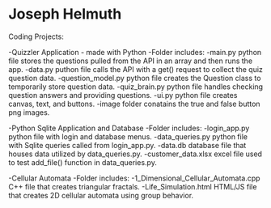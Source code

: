 # Joseph Helmuth
Coding Projects:


-Quizzler Application - made with Python
    -Folder includes:
        -main.py python file stores the questions pulled from the API in an array and then runs the app.
        -data.py puthon file calls the API with a get() request to collect the quiz question data.
        -question_model.py python file creates the Question class to temporarily store question data.
        -quiz_brain.py python file handles checking question answers and providing questions.
        -ui.py python file creates canvas, text, and buttons.
        -image folder conatains the true and false button png images.


-Python Sqlite Application and Database 
    -Folder includes:
        -login_app.py python file with login and database menus.
        -data_queries.py python file with Sqlite queries called from login_app.py.
        -data.db database file that houses data utilized by data_queries.py.
        -customer_data.xlsx excel file used to test add_file() function in data_queries.py.


-Cellular Automata
    -Folder includes:
        -1_Dimensional_Cellular_Automata.cpp C++ file that creates triangular fractals.
        -Life_Simulation.html HTML/JS file that creates 2D cellular automata using group behavior.
